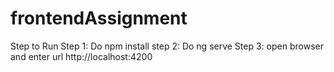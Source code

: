 # frontendAssignment
Step to Run
Step 1: Do npm install
step 2: Do ng serve
Step 3: open browser and enter url http://localhost:4200
